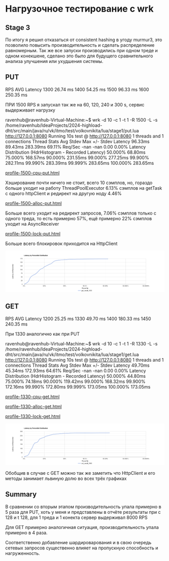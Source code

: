 # Нагрузочное тестирование с wrk

## Stage 3

По итогу я решил отказаться от consistent hashing в угоду murmur3, 
это позволило повысить производительность и сделать распределение равномерным.
Так же все запуски производились при одном треде и одном конекшене, сделано это было 
для будущего сравнительного анализа улучшения или ухудшения системы.

## PUT 

RPS  AVG Latency
1300  26.74 ms
1400  54.25 ms
1500  96.33 ms
1600  250.35 ms

ПРИ 1500 RPS я запускал так же на 60, 120, 240 и 300 s, сервис выдерживает нагрузку

ravenhub@ravenhub-Virtual-Machine:~$ wrk -d 10 -c 1 -t 1 -R 1500 -L -s 
/home/ravenhub/IdeaProjects/2024-highload-dht/src/main/java/ru/vk/itmo/test/volkovnikita/lua/stage1/put.lua http://127.0.0.1:8080
Running 10s test @ http://127.0.0.1:8080
1 threads and 1 connections
Thread Stats   Avg      Stdev     Max   +/- Stdev
Latency    96.33ms   89.43ms 283.39ms   69.11%
Req/Sec       -nan      -nan   0.00      0.00%
Latency Distribution (HdrHistogram - Recorded Latency)
50.000%   68.80ms
75.000%  168.57ms
90.000%  231.55ms
99.000%  277.25ms
99.900%  282.11ms
99.990%  283.39ms
99.999%  283.65ms
100.000%  283.65ms


[profile-1500-cpu-put.html](..%2Fdata%2Fstage3%2Fput%2Fprofile-1500-cpu-put.html)

Хэширование почти ничего не стоит, всего 10 сэмплов, но, гораздо больше уходит на работу ThreadPoolExecutor 
6.13% сэмплов на getTask c одного httpClient и редирект на другую ноду 4.46%

[profile-1500-alloc-put.html](..%2Fdata%2Fstage3%2Fput%2Fprofile-1500-alloc-put.html)

Больше всего уходит на редирект запросов, 7.06% сэмплов только с одного треда, то есть 
примерно 57%, ещё примерно 22% сэмплов уходит на AsyncReceiver

[profile-1500-lock-put.html](..%2Fdata%2Fstage3%2Fput%2Fprofile-1500-lock-put.html)

Больше всего блокировок приходится на HttpClient 

![Histogram_get_1330.png](..%2Fdata%2Fstage3%2Fget%2FHistogram_get_1330.png)



## GET

RPS  AVG Latency
1200  25.25 ms
1330  49.70 ms
1400  180.33 ms
1450  240.35 ms

При 1330 аналогично как при PUT 


ravenhub@ravenhub-Virtual-Machine:~$ wrk -d 10 -c 1 -t 1 -R 1330 -L -s 
/home/ravenhub/IdeaProjects/2024-highload-dht/src/main/java/ru/vk/itmo/test/volkovnikita/lua/stage1/get.lua http://127.0.0.1:8080
Running 10s test @ http://127.0.0.1:8080
1 threads and 1 connections
Thread Stats   Avg      Stdev     Max   +/- Stdev
Latency    49.70ms   45.34ms 172.93ms   64.61%
Req/Sec       -nan      -nan   0.00      0.00%
Latency Distribution (HdrHistogram - Recorded Latency)
50.000%   44.80ms
75.000%   74.18ms
90.000%  119.42ms
99.000%  168.32ms
99.900%  172.16ms
99.990%  172.80ms
99.999%  173.05ms
100.000%  173.05ms

[profile-1330-cpu-get.html](..%2Fdata%2Fstage3%2Fget%2Fprofile-1330-cpu-get.html)

[profile-1330-alloc-get.html](..%2Fdata%2Fstage3%2Fget%2Fprofile-1330-alloc-get.html)

[profile-1330-lock-get.html](..%2Fdata%2Fstage3%2Fget%2Fprofile-1330-lock-get.html)

![Histogram_put_1500.png](..%2Fdata%2Fstage3%2Fput%2FHistogram_put_1500.png)

Обобщив в случае с GET можно так же заметить что HttpClient и его методы занимает львиную долю во всех трёх
графиках

## Summary 

В сравнении со вторым этапом производительность упала примерно в 5 раза для PUT, хоть 
у меня и представлены в отчёте результаты при с 128 и t 128, для 1 треда и 1 конекта 
сервер выдерживал 8000 RPS 

Для GET примерно аналогичная ситуация, производительность упала примерно в 4 раза.

Соответственно добавление шардироварования и в свою очередь сетевых запросов существенно 
влияет на пропускную способность и нагруженность.

